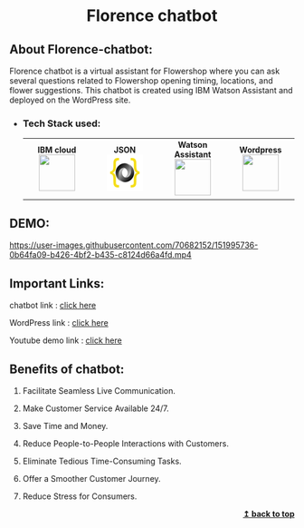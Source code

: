 <h1 align="center" id="app">Florence chatbot</h1>


## About Florence-chatbot:

Florence chatbot is a virtual assistant for Flowershop where you can ask several questions related to 
Flowershop opening timing, locations, and flower suggestions. This chatbot is created using IBM Watson 
Assistant and deployed on the WordPress site.

- ### Tech Stack used:
	<center>
		<table>
			<tbody>
				<tr>
					<td width="25%" align="center">
						<span><strong>IBM cloud</strong></span><br/>
						<img height="64px" width="64px" src="https://www.vectorlogo.zone/logos/ibm_cloud/ibm_cloud-icon.svg">
					</td>
					<td width="25%" align="center">
						<span><strong>JSON</strong></span><br/>
						<img height="64px" width="64px" src="https://github.com/vscode-icons/vscode-icons/blob/master/icons/file_type_json2.svg">
					</td>
          <td width="25%" align="center">
						<span><strong>Watson Assistant</strong></span><br/>
						<img height="64px" width="64px" src="https://github.com/detain/svg-logos/blob/master/svg/i/ibm-watson.svg">
					</td>
          <td width="25%" align="center">
						<span><strong>Wordpress</strong></span><br/>
						<img height="64px" width="64px" src="https://www.vectorlogo.zone/logos/wordpress/wordpress-icon.svg">
					</td>
				</tr>
			</tbody>
		</table>
	</center>


## DEMO:
https://user-images.githubusercontent.com/70682152/151995736-0b64fa09-b426-4bf2-b435-c8124d66a4fd.mp4



## Important Links:
chatbot link : [click here](https://web-chat.global.assistant.watson.cloud.ibm.com/preview.html?region=eu-de&integrationID=782a2d15-591e-43bd-b7ba-8bc8910f12f6&serviceInstanceID=eac75aa1-aaed-408a-b7c3-e0f05ee6a320)

WordPress link : [click here](https://naveenkumarj.intelaedu.com/)

Youtube demo link : [click here](https://www.youtube.com/watch?v=YC2Q-CcnBaY)

## Benefits of chatbot:

1. Facilitate Seamless Live Communication.

2. Make Customer Service Available 24/7.

3. Save Time and Money.

4. Reduce People-to-People Interactions with Customers.

5. Eliminate Tedious Time-Consuming Tasks.

6. Offer a Smoother Customer Journey.

7. Reduce Stress for Consumers.

<div align="right">
    <b><a href="#app">↥ back to top</a></b>
</div>
